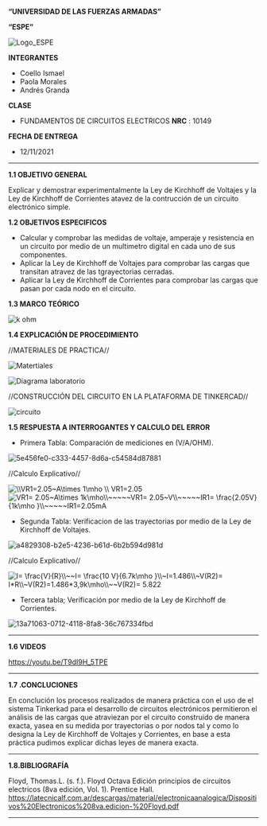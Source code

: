 **“UNIVERSIDAD DE LAS FUERZAS ARMADAS”**

**“ESPE”**

![Logo_ESPE](https://user-images.githubusercontent.com/93800511/140828546-04ee2765-180c-4e68-84cf-8bca73c21c5f.png)

**INTEGRANTES**
* Coello Ismael 
* Paola Morales 
* Andrés Granda
 
**CLASE**
* FUNDAMENTOS DE CIRCUITOS ELECTRICOS **NRC** : 10149

**FECHA DE ENTREGA**
* 12/11/2021
--------------------------------------------------------------------------------------------------------------------------------------------------------------------------------

**1.1 OBJETIVO GENERAL**

Explicar y demostrar experimentalmente la Ley de Kirchhoff de Voltajes y la Ley de Kirchhoff de Corrientes atavez de la contrucción de un circuito electrónico simple.

**1.2 OBJETIVOS ESPECIFICOS**

* Calcular y comprobar las medidas de voltaje, amperaje y resistencia en un circuito por medio de un multimetro digital en cada uno de sus componentes.
* Aplicar la Ley de Kirchhoff de Voltajes para comprobar las cargas que transitan atravez de las tgrayectorias cerradas.
* Aplicar la Ley de Kirchhoff de Corrientes para comprobar las cargas que pasan por cada nodo en el circuito. 

**1.3 MARCO TEÓRICO**

![k ohm](https://user-images.githubusercontent.com/93800511/141481824-87634f6c-dcb1-4cf7-aefd-0b747d6e9fa6.png)

**1.4 EXPLICACIÓN DE PROCEDIMIENTO**

//MATERIALES DE PRACTICA//

![Matertiales](https://user-images.githubusercontent.com/93800511/141478148-5461cf4c-055e-466c-94f9-ca599430efcf.png)

![Diagrama laboratorio](https://user-images.githubusercontent.com/93800511/141481846-51784fa1-ff7f-40b0-bea7-5f6327d50f94.jpeg)

//CONSTRUCCIÓN DEL CIRCUITO EN LA PLATAFORMA DE TINKERCAD//

![circuito](https://user-images.githubusercontent.com/93800511/141388516-9a2bac9c-3ae8-4558-8be1-bf1e8198a865.png)

**1.5 RESPUESTA A INTERROGANTES Y CALCULO DEL ERROR**

* Primera Tabla: Comparación de mediciones en (V/A/OHM).

![5e456fe0-c333-4457-8d6a-c54584d87881](https://user-images.githubusercontent.com/93800511/141470213-9d027b5a-686e-4224-a104-a7629c3723a2.jpg)
 
//Calculo Explicativo//

<img src="https://latex.codecogs.com/svg.image?\\VR1=2.05~A\times&space;1\mho&space;&space;\\&space;VR1=2.05" title="\\VR1=2.05~A\times 1\mho \\ VR1=2.05" />

<img src="https://latex.codecogs.com/svg.image?VR1=&space;2.05~A\times&space;1k\mho\\~~~~~VR1=&space;2.05~V\\~~~~~IR1=&space;\frac{2.05V}{1k\mho&space;}\\~~~~~IR1=2.05mA&space;&space;&space;" title="VR1= 2.05~A\times 1k\mho\\~~~~~VR1= 2.05~V\\~~~~~IR1= \frac{2.05V}{1k\mho }\\~~~~~IR1=2.05mA " >
     
* Segunda Tabla: Verificacion de las trayectorias por medio de la Ley de Kirchhoff de Voltajes.

![a4829308-b2e5-4236-b61d-6b2b594d981d](https://user-images.githubusercontent.com/93800511/141472150-a6a92017-2447-41c0-9c8f-e1f98f8955bb.jpg)

//Calculo Explicativo//

<img src="https://latex.codecogs.com/svg.image?I=&space;\frac{V}{R}\\~~~~~I=&space;\frac{10&space;V}{6.7k\mho&space;}\\~~~~~I=1.486\\~~~~~V(R2)=&space;I*R\\~~~~~V(R2)=1.486*3,9k\mho\\~~~~~V(R2)=&space;5.822" title="I= \frac{V}{R}\\~~I= \frac{10 V}{6.7k\mho }\\~I=1.486\\~V(R2)= I*R\\~V(R2)=1.486*3,9k\mho\\~~V(R2)= 5.822" />

* Tercera tabla; Verificación por medio de la Ley de Kirchhoff de Corrientes.

![13a71063-0712-4118-8fa8-36c767334fbd](https://user-images.githubusercontent.com/93800511/141481709-db742643-628d-47e7-9e43-7b1a1792fdb8.jpg)


--------------------------------------------------------------------------------------------------------------------------------------------------------------------------------

**1.6 VIDEOS**

https://youtu.be/T9dI9H_5TPE

--------------------------------------------------------------------------------------------------------------------------------------------------------------------------------

**1.7 .CONCLUCIONES**

En conclución los procesos realizados de manera práctica con el uso de el sistema Tinkerkad para el desarrollo de circuitos electrónicos permitieron el análisis de las cargas que atraviezan por el circuito construido de manera exacta, yasea en su medida por trayectorias o por nodos tal y como lo designa la Ley de Kirchhoff de Voltajes y Corrientes, en base a esta práctica pudimos explicar dichas leyes de manera exacta. 

--------------------------------------------------------------------------------------------------------------------------------------------------------------------------------
 
**1.8.BIBLIOGRAFÍA**

Floyd, Thomas.L. (s. f.). Floyd Octava Edición principios de circuitos electricos (8va edición, Vol. 1). Prentice Hall. https://latecnicalf.com.ar/descargas/material/electronicaanalogica/Dispositivos%20Electronicos%208va.edicion-%20Floyd.pdf

--------------------------------------------------------------------------------------------------------------------------------------------------------------------------------



